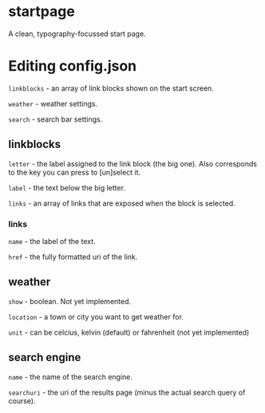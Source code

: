 # startpage
A clean, typography-focussed start page.

# Editing config.json

`linkblocks` - an array of link blocks shown on the start screen.

`weather` - weather settings.

`search` - search bar settings.


## linkblocks
`letter` - the label assigned to the link block (the big one). Also corresponds to the key you can press to [un]select it.

`label` - the text below the big letter.

`links` - an array of links that are exposed when the block is selected.

### links
`name` - the label of the text.

`href` - the fully formatted uri of the link.

## weather
`show` - boolean. Not yet implemented.

`location` - a town or city you want to get weather for.

`unit` - can be celcius, kelvin (default) or fahrenheit (not yet implemented)

## search engine
`name` - the name of the search engine.

`searchuri` - the uri of the results page (minus the actual search query of course).

